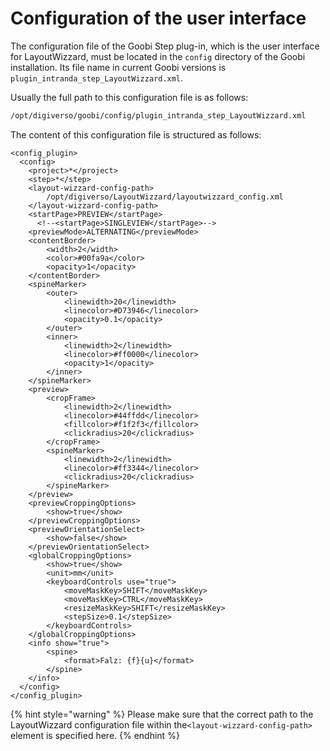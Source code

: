 # Configuration of the user interface

The configuration file of the Goobi Step plug-in, which is the user interface for LayoutWizzard, must be located in the `config` directory of the Goobi installation. Its file name in current Goobi versions is `plugin_intranda_step_LayoutWizzard.xml`.

Usually the full path to this configuration file is as follows:

```bash
/opt/digiverso/goobi/config/plugin_intranda_step_LayoutWizzard.xml
```

The content of this configuration file is structured as follows:

```markup
<config_plugin>
  <config>
    <project>*</project>
    <step>*</step>
    <layout-wizzard-config-path>
        /opt/digiverso/LayoutWizzard/layoutwizzard_config.xml
    </layout-wizzard-config-path>
    <startPage>PREVIEW</startPage>
	  <!--<startPage>SINGLEVIEW</startPage>-->
    <previewMode>ALTERNATING</previewMode>
    <contentBorder>
        <width>2</width>
        <color>#00fa9a</color>
        <opacity>1</opacity>
    </contentBorder>
    <spineMarker>
        <outer>
            <linewidth>20</linewidth>
            <linecolor>#D73946</linecolor>
            <opacity>0.1</opacity>
        </outer>
        <inner>
            <linewidth>2</linewidth>
            <linecolor>#ff0000</linecolor>
            <opacity>1</opacity>
        </inner>
    </spineMarker>
	<preview>
		<cropFrame>
			<linewidth>2</linewidth>
	        <linecolor>#44ffdd</linecolor>
	        <fillcolor>#f1f2f3</fillcolor>
	        <clickradius>20</clickradius>
		</cropFrame>
		<spineMarker>
			<linewidth>2</linewidth>
	        <linecolor>#ff3344</linecolor>
	        <clickradius>20</clickradius>
		</spineMarker>
	</preview>
    <previewCroppingOptions>
        <show>true</show>
    </previewCroppingOptions>
    <previewOrientationSelect>
        <show>false</show>
    </previewOrientationSelect>
    <globalCroppingOptions>
        <show>true</show>
        <unit>mm</unit>
        <keyboardControls use="true">
            <moveMaskKey>SHIFT</moveMaskKey>
            <moveMaskKey>CTRL</moveMaskKey>
            <resizeMaskKey>SHIFT</resizeMaskKey>
            <stepSize>0.1</stepSize>
        </keyboardControls>
    </globalCroppingOptions>
    <info show="true">
        <spine>
            <format>Falz: {f}{u}</format>
        </spine>
    </info>
  </config>
</config_plugin>
```

{% hint style="warning" %}
Please make sure that the correct path to the LayoutWizzard configuration file within the`<layout-wizzard-config-path>` element is specified here.
{% endhint %}

